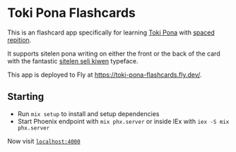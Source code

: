 # Toki Pona Flashcards

This is an flashcard app specifically for learning [Toki Pona](https://tokipona.org/) with [spaced repition](https://en.wikipedia.org/wiki/Spaced_repetition).

It supports sitelen pona writing on either the front or the back of the card with the fantastic [sitelen seli kiwen](https://www.kreativekorp.com/software/fonts/sitelenselikiwen/) typeface.

This app is deployed to Fly at https://toki-pona-flashcards.fly.dev/.

## Starting

- Run `mix setup` to install and setup dependencies
- Start Phoenix endpoint with `mix phx.server` or inside IEx with `iex -S mix phx.server`

Now visit [`localhost:4000`](http://localhost:4000)
